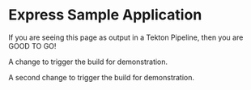 # Express Sample Application

If you are seeing this page as output in a Tekton Pipeline, then you are GOOD TO GO!

A change to trigger the build for demonstration.

A second change to trigger the build for demonstration.
